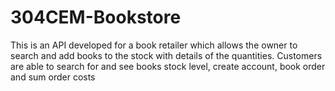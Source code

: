 # 304CEM-Bookstore
This is an API developed for a book retailer which allows the owner to search and add books to the stock with details of the quantities. Customers are able to search for  and see books stock level, create account, book order and sum order costs
